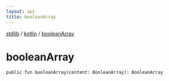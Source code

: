 ```yaml
---
layout: api
title: booleanArray
---
```

[stdlib](../index.md) / [kotlin](index.md) / [booleanArray](booleanArray.md)

# booleanArray

```
public fun booleanArray(content: BooleanArray): BooleanArray
```
